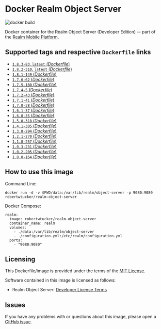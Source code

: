 # Docker Realm Object Server
![docker build](https://img.shields.io/docker/automated/robertwtucker/realm-object-server.svg)

Docker container for the Realm Object Server (Developer Edition) -- part of the [Realm Mobile Platform](https://realm.io/products/realm-mobile-platform/).

## Supported tags and respective `Dockerfile` links

* [`1.8.3-83`, `latest` (*Dockerfile*)](https://github.com/robertwtucker/docker-realm-object-server/blob/master/Dockerfile)
* [`1.8.2-310`, `latest` (*Dockerfile*)](https://github.com/robertwtucker/docker-realm-object-server/blob/1.8.2-310/Dockerfile)
* [`1.8.1-149` (*Dockerfile*)](https://github.com/robertwtucker/docker-realm-object-server/blob/1.8.1-149/Dockerfile)
* [`1.7.6-62` (*Dockerfile*)](https://github.com/robertwtucker/docker-realm-object-server/blob/1.7.6-62/Dockerfile)
* [`1.7.5-180` (*Dockerfile*)](https://github.com/robertwtucker/docker-realm-object-server/blob/1.7.5-180/Dockerfile)
* [`1.7.4-5` (*Dockerfile*)](https://github.com/robertwtucker/docker-realm-object-server/blob/1.7.4-5/Dockerfile)
* [`1.7.2-43` (*Dockerfile*)](https://github.com/robertwtucker/docker-realm-object-server/blob/1.7.2-43/Dockerfile)
* [`1.7.1-41` (*Dockerfile*)](https://github.com/robertwtucker/docker-realm-object-server/blob/1.7.1-41/Dockerfile)
* [`1.7.0-38` (*Dockerfile*)](https://github.com/robertwtucker/docker-realm-object-server/blob/1.7.0-38/Dockerfile)
* [`1.6.1-37` (*Dockerfile*)](https://github.com/robertwtucker/docker-realm-object-server/blob/1.6.1-37/Dockerfile)
* [`1.6.0-35` (*Dockerfile*)](https://github.com/robertwtucker/docker-realm-object-server/blob/1.6.0-35/Dockerfile)
* [`1.5.0-318` (*Dockerfile*)](https://github.com/robertwtucker/docker-realm-object-server/blob/1.5.0-318/Dockerfile)
* [`1.4.1-305` (*Dockerfile*)](https://github.com/robertwtucker/docker-realm-object-server/blob/1.4.1-305/Dockerfile)
* [`1.3.0-294` (*Dockerfile*)](https://github.com/robertwtucker/docker-realm-object-server/blob/1.3.0-294/Dockerfile)
* [`1.2.1-270` (*Dockerfile*)](https://github.com/robertwtucker/docker-realm-object-server/blob/1.2.1-270/Dockerfile)
* [`1.1.0-257` (*Dockerfile*)](https://github.com/robertwtucker/docker-realm-object-server/blob/1.1.0-257/Dockerfile)
* [`1.0.3-231` (*Dockerfile*)](https://github.com/robertwtucker/docker-realm-object-server/blob/1.0.3-231/Dockerfile)
* [`1.0.2-205` (*Dockerfile*)](https://github.com/robertwtucker/docker-realm-object-server/blob/1.0.2-205/Dockerfile)
* [`1.0.0-164` (*Dockerfile*)](https://github.com/robertwtucker/docker-realm-object-server/blob/1.0.0-164/Dockerfile)

## How to use this image

Command Line:

```console
docker run -d -v $PWD/data:/var/lib/realm/object-server -p 9080:9080 robertwtucker/realm-object-server
```

Docker Compose:

```console
realm:
  image: robertwtucker/realm-object-server
  container_name: realm
  volumes:
    - ./data:/var/lib/realm/object-server
    - ./configuration.yml:/etc/realm/configuration.yml
  ports:
    - "9080:9080"
```

## Licensing

This Dockerfile/image is provided under the terms of the [MIT License](https://github.com/robertwtucker/docker-realm-object-server/blob/master/LICENSE).

Software contained in this image is licensed as follows:

* Realm Object Server: [Developer License Terms](https://realm.io/legal/developer-license-terms/)

## Issues

If you have any problems with or questions about this image, please open a [GitHub issue](https://github.com/robertwtucker/docker-realm-object-server/issues).
